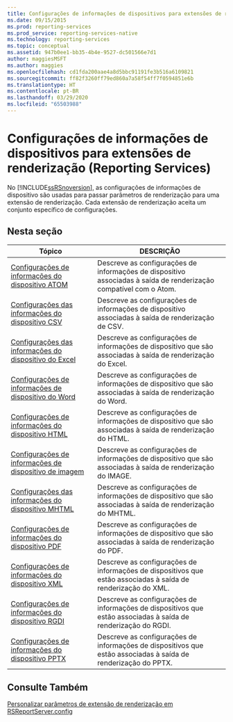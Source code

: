 ```yaml
---
title: Configurações de informações de dispositivos para extensões de renderização (Reporting Services) | Microsoft Docs
ms.date: 09/15/2015
ms.prod: reporting-services
ms.prod_service: reporting-services-native
ms.technology: reporting-services
ms.topic: conceptual
ms.assetid: 947b0ee1-bb35-4b4e-9527-dc501566e7d1
author: maggiesMSFT
ms.author: maggies
ms.openlocfilehash: cd1fda200aae4a8d5bbc91191fe3b516a6109821
ms.sourcegitcommit: ff82f3260ff79ed860a7a58f54ff7f0594851e6b
ms.translationtype: HT
ms.contentlocale: pt-BR
ms.lasthandoff: 03/29/2020
ms.locfileid: "65503988"
---
```

# <a name="device-information-settings-for-rendering-extensions-reporting-services"></a>Configurações de informações de dispositivos para extensões de renderização (Reporting Services)
  No [!INCLUDE[ssRSnoversion](../includes/ssrsnoversion-md.md)], as configurações de informações de dispositivo são usadas para passar parâmetros de renderização para uma extensão de renderização. Cada extensão de renderização aceita um conjunto específico de configurações.  
  
## <a name="in-this-section"></a>Nesta seção  
  
|Tópico|DESCRIÇÃO|  
|-----------|-----------------|  
|[Configurações de informações do dispositivo ATOM](../reporting-services/atom-device-information-settings.md)|Descreve as configurações de informações de dispositivo associadas à saída de renderização compatível com o Atom.|  
|[Configurações das informações do dispositivo CSV](../reporting-services/csv-device-information-settings.md)|Descreve as configurações de informações de dispositivo associadas à saída de renderização de CSV.|  
|[Configurações das informações do dispositivo do Excel](../reporting-services/excel-device-information-settings.md)|Descreve as configurações de informações de dispositivo que são associadas à saída de renderização do Excel.|  
|[Configurações de informações de dispositivo do Word](../reporting-services/word-device-information-settings.md)|Descreve as configurações de informações de dispositivo que são associadas à saída de renderização do Word.|  
|[Configurações de informações do dispositivo HTML](../reporting-services/html-device-information-settings.md)|Descreve as configurações de informações de dispositivo que são associadas à saída de renderização do HTML.|  
|[Configurações de informações de dispositivo de imagem](../reporting-services/image-device-information-settings.md)|Descreve as configurações de informações de dispositivo que são associadas à saída de renderização do IMAGE.|  
|[Configurações das informações do dispositivo MHTML](../reporting-services/mhtml-device-information-settings.md)|Descreve as configurações de informações de dispositivo que são associadas à saída de renderização do MHTML.|  
|[Configurações de informações do dispositivo PDF](../reporting-services/pdf-device-information-settings.md)|Descreve as configurações de informações de dispositivo que são associadas à saída de renderização do PDF.|  
|[Configurações de informações do dispositivo XML](../reporting-services/xml-device-information-settings.md)|Descreve as configurações de informações de dispositivos que estão associadas à saída de renderização do XML.|  
|[Configurações de informações do dispositivo RGDI](../reporting-services/rgdi-device-information-settings.md)|Descreve as configurações de informações de dispositivos que estão associadas à saída de renderização do RGDI.|  
|[Configurações de informações do dispositivo PPTX](../reporting-services/pptx-device-information-settings.md)|Descreve as configurações de informações de dispositivos que estão associadas à saída de renderização do PPTX.|  
  
## <a name="see-also"></a>Consulte Também  
 [Personalizar parâmetros de extensão de renderização em RSReportServer.config](../reporting-services/customize-rendering-extension-parameters-in-rsreportserver-config.md)  
  
  
